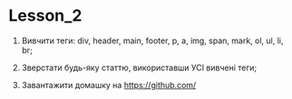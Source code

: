 # Lesson_2

1) Вивчити теги: div, header, main, footer, p, a, img, span, mark, ol, ul, li, br;
    
2) Зверстати будь-яку статтю, використавши УСІ вивчені теги;

3) Завантажити домашку на https://github.com/
